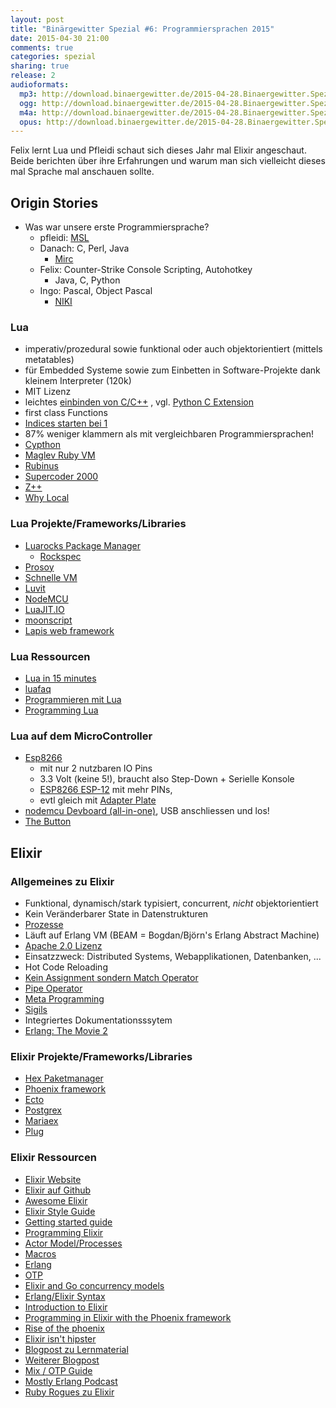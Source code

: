 ```yaml
---
layout: post
title: "Binärgewitter Spezial #6: Programmiersprachen 2015"
date: 2015-04-30 21:00
comments: true
categories: spezial
sharing: true
release: 2
audioformats:
  mp3: http://download.binaergewitter.de/2015-04-28.Binaergewitter.Spezial.6.mp3
  ogg: http://download.binaergewitter.de/2015-04-28.Binaergewitter.Spezial.6.ogg
  m4a: http://download.binaergewitter.de/2015-04-28.Binaergewitter.Spezial.6.m4a
  opus: http://download.binaergewitter.de/2015-04-28.Binaergewitter.Spezial.6.opus
---
```

Felix lernt Lua und Pfleidi schaut sich dieses Jahr mal Elixir angeschaut. Beide berichten über ihre Erfahrungen und warum man sich vielleicht dieses mal Sprache mal anschauen sollte.

## Origin Stories

- Was war unsere erste Programmiersprache?
    * pfleidi: [MSL](http://en.wikipedia.org/wiki/MIRC_scripting_language)
    * Danach: C, Perl, Java
        - [Mirc](https://de.wikipedia.org/wiki/MIRC)
    * Felix: Counter-Strike Console Scripting, Autohotkey
      - Java, C, Python
    * Ingo: Pascal, Object Pascal
        - [NIKI](https://de.wikipedia.org/wiki/Niki_%E2%80%93_der_Roboter)

### Lua

- imperativ/prozedural sowie funktional oder auch objektorientiert (mittels metatables)
- für Embedded Systeme sowie zum Einbetten in Software-Projekte dank kleinem Interpreter (120k)
- MIT Lizenz
- leichtes [einbinden von C/C++](http://www.lua.org/pil/26.html) , vgl. [Python C Extension](https://docs.python.org/3/extending/extending.html)
- first class Functions
- [Indices starten bei 1](http://www.luafaq.org/#T1.5.1)
- 87% weniger klammern als mit vergleichbaren Programmiersprachen!
- [Cypthon](http://cython.org/)
- [Maglev Ruby VM](http://maglev.github.io/)
- [Rubinus](http://rubini.us/)
- [Supercoder 2000]( http://www.blogcdn.com/de.engadget.com/media/2010/08/supercoder-2000-keyboardbbb.jpg)
- [Z++](http://en.wikipedia.org/wiki/Z++)
- [Why Local](http://lua-users.org/wiki/LocalByDefault)

### Lua Projekte/Frameworks/Libraries

- [Luarocks Package Manager](https://rocks.moonscript.org/)
  * [Rockspec](https://github.com/Tieske/binaryheap.lua/blob/master/rockspec/binaryheap-0.2-1.rockspec)
- [Prosoy](https://prosody.im/)
- [Schnelle VM](http://luajit.org/)
- [Luvit](https://luvit.io/)
- [NodeMCU](http://nodemcu.com/index_en.html)
- [LuaJIT.IO](http://luajit.io/)
- [moonscript](http://moonscript.org/)
- [Lapis web framework](http://leafo.net/lapis/)

### Lua Ressourcen

- [Lua in 15 minutes](http://tylerneylon.com/a/learn-lua/)
- [luafaq](http://www.luafaq.org/)
- [Programmieren mit Lua](http://www.amazon.de/Programmieren-Lua-Roberto-Ierusalimschy/dp/3955390209)
- [Programming Lua](http://www.amazon.de/Programming-Lua-Ierusalimschy-Roberto-Paperback/dp/B00MXDVRLS)

### Lua auf dem MicroController

- [Esp8266](http://s.click.aliexpress.com/klk/qbYburNBE)
  * mit nur 2 nutzbaren IO Pins
  * 3.3 Volt (keine 5!), braucht also Step-Down + Serielle Konsole
  * [ESP8266 ESP-12](http://s.click.aliexpress.com/klk/AmQ3v3Nne) mit mehr PINs,
  * evtl gleich mit [Adapter Plate](http://www.aliexpress.com/item/10pcs-lot-ESP8266-serial-WIFI-module-connecting-plate-applicable-to-ESP-07-the-ESP-08-ESP/32262406988.html)
- [nodemcu Devboard (all-in-one)](http://s.click.aliexpress.com/klk/BIA62N7Yr), USB anschliessen und los!
- [The Button](http://benlo.com/esp8266/esp8266Projects.html)

## Elixir

### Allgemeines zu Elixir

- Funktional, dynamisch/stark typisiert, concurrent, _nicht_ objektorientiert
- Kein Veränderbarer State in Datenstrukturen
- [Prozesse](http://elixir-lang.org/getting-started/processes.html)
- Läuft auf Erlang VM (BEAM = Bogdan/Björn's Erlang Abstract Machine)
- [Apache 2.0 Lizenz](https://github.com/elixir-lang/elixir/blob/master/LICENSE)
- Einsatzzweck: Distributed Systems, Webapplikationen, Datenbanken, ...
- Hot Code Reloading
- [Kein Assignment sondern Match Operator](http://elixir-lang.org/getting-started/pattern-matching.html)
- [Pipe Operator](http://elixir-lang.org/getting-started/enumerables-and-streams.html)
- [Meta Programming](http://elixir-lang.org/getting-started/meta/quote-and-unquote.html)
- [Sigils](http://elixir-lang.org/getting-started/sigils.html)
- Integriertes Dokumentationsssytem
- [Erlang: The Movie 2](https://www.youtube.com/watch?v=rRbY3TMUcgQ)

### Elixir Projekte/Frameworks/Libraries

- [Hex Paketmanager](https://hex.pm/)
- [Phoenix framework](https://github.com/phoenixframework/phoenix)
- [Ecto](https://github.com/elixir-lang/ecto)
- [Postgrex](http://github.com/ericmj/postgrex)
- [Mariaex](http://github.com/xerions/mariaex)
- [Plug](https://github.com/elixir-lang/plug)

### Elixir Ressourcen

- [Elixir Website](http://elixir-lang.org/)
- [Elixir auf Github](https://github.com/elixir-lang)
- [Awesome Elixir](https://github.com/h4cc/awesome-elixir)
- [Elixir Style Guide](https://github.com/niftyn8/elixir_style_guide)
- [Getting started guide](http://elixir-lang.org/getting-started/introduction.html)
- [Programming Elixir](https://pragprog.com/book/elixir/programming-elixir)
- [Actor Model/Processes](http://elixir-lang.org/getting-started/processes.html)
- [Macros](http://elixir-lang.org/getting-started/meta/macros.html)
- [Erlang](http://www.erlang.org/)
- [OTP](http://www.erlang.org/doc/)
- [Elixir and Go concurrency models](http://blog.plataformatec.com.br/2014/10/playing-with-elixir-and-go-concurrency-models/)
- [Erlang/Elixir Syntax](http://elixir-lang.org/crash-course.html)
- [Introduction to Elixir](http://www.youtube.com/watch?v=a-off4Vznjs)
- [Programming in Elixir with the Phoenix framework](http://gogogarrett.sexy/programming-in-elixir-with-the-phoenix-framework-building-a-basic-CRUD-app/)
- [Rise of the phoenix](http://www.youtube.com/watch?v=3jMbzGv_6tA)
- [Elixir isn't hipster](http://blog.alexrp.com/2013/02/14/elixir-isnt-hipster/)
- [Blogpost zu Lernmaterial](http://blog.jordan-dimov.com/round-up-of-elixir-books-and-resources/)
- [Weiterer Blogpost](http://www.creativedeletion.com/2015/04/19/elixir_next_language.html)
- [Mix / OTP Guide](http://elixir-lang.org/getting-started/mix-otp/introduction-to-mix.html)
- [Mostly Erlang Podcast](http://mostlyerlang.com/)
- [Ruby Rogues zu Elixir](http://devchat.tv/ruby-rogues/114-rr-elixir-with-jose-valim)

